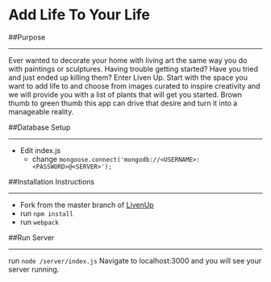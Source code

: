 # Add Life To Your Life
##Purpose
___
Ever wanted to decorate your home with living art the same way you do with paintings or sculptures. Having trouble getting started? Have you tried and just ended up killing them? Enter Liven Up. Start with the space you want to add life to and choose from images curated to inspire creativity and we will provide you with a list of plants that will get you started. Brown thumb to green thumb this app can drive that desire and turn it into a manageable reality.

##Database Setup
___
* Edit index.js
  * change ``` mongoose.connect('mongodb://<USERNAME>:<PASSWORD>@<SERVER>'); ```

##Installation Instructions
___
* Fork from the master branch of [LivenUp](https://github.com/livenUp/livenUp)
* run ```npm install```
* run ```webpack```

##Run Server
___
run ``` node /server/index.js ```
Navigate to localhost:3000 and you will see your server running. 

